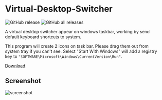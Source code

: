 # Virtual-Desktop-Switcher

![GitHub release](https://img.shields.io/github/release/hangacs/VirtualDesktopSwitcher.svg) ![GitHub all releases](https://img.shields.io/github/downloads/hangacs/virtualdesktopswitcher/total)

A virtual desktop switcher appear on windows taskbar, working by send default keyboard shortcuts to system.

This program will create 2 icons on task bar. Please drag them out from system tray if you can't see. Select "Start With Windows" will add a registry key to `"SOFTWARE\Microsoft\Windows\CurrentVersion\Run"`.

[Download](https://github.com/hangacs/VirtualDesktopSwitcher/releases)

## Screenshot

![screenshot](https://github.com/hangacs/VirtualDesktopSwitcher/blob/8bc7013cec9e42635fe7b04c59918000fd23e109/screenshot.png)
